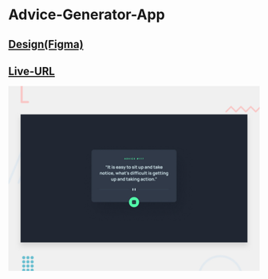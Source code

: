 # Advice-Generator-App

## [Design(Figma)](https://www.figma.com/file/1UNF9WybiBPxb0Il0Leq7C/advice-generator-app?node-id=0%3A48&t=kbN45iFXW7VeT1SV-0)

## [Live-URL](https://temuritsutskiridze.github.io/Advice-Generator-App/)

![Alt Text](./design/desktop-preview.jpg)
